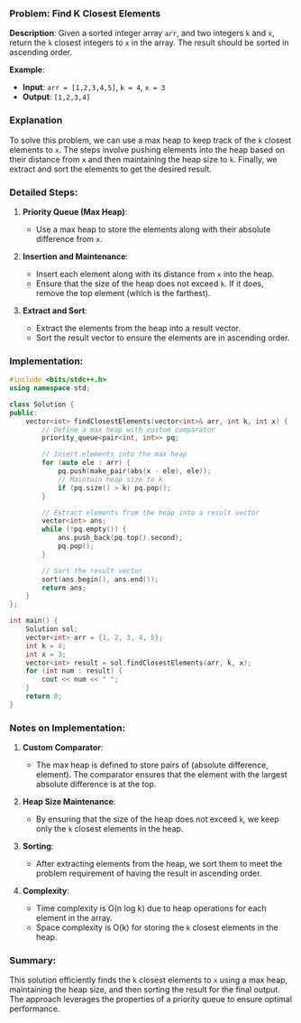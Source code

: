 ### Problem:  Find K Closest Elements

**Description**:
Given a sorted integer array `arr`, and two integers `k` and `x`, return the `k` closest integers to `x` in the array. The result should be sorted in ascending order.

**Example**:
- **Input**: `arr = [1,2,3,4,5]`, `k = 4`, `x = 3`
- **Output**: `[1,2,3,4]`

### Explanation

To solve this problem, we can use a max heap to keep track of the `k` closest elements to `x`. The steps involve pushing elements into the heap based on their distance from `x` and then maintaining the heap size to `k`. Finally, we extract and sort the elements to get the desired result.

### Detailed Steps:

1. **Priority Queue (Max Heap)**:
   - Use a max heap to store the elements along with their absolute difference from `x`.

2. **Insertion and Maintenance**:
   - Insert each element along with its distance from `x` into the heap.
   - Ensure that the size of the heap does not exceed `k`. If it does, remove the top element (which is the farthest).

3. **Extract and Sort**:
   - Extract the elements from the heap into a result vector.
   - Sort the result vector to ensure the elements are in ascending order.

### Implementation:

```cpp
#include <bits/stdc++.h>
using namespace std;

class Solution {
public:
    vector<int> findClosestElements(vector<int>& arr, int k, int x) {
        // Define a max heap with custom comparator
        priority_queue<pair<int, int>> pq;

        // Insert elements into the max heap
        for (auto ele : arr) {
            pq.push(make_pair(abs(x - ele), ele));
            // Maintain heap size to k
            if (pq.size() > k) pq.pop();
        }

        // Extract elements from the heap into a result vector
        vector<int> ans;
        while (!pq.empty()) {
            ans.push_back(pq.top().second);
            pq.pop();
        }

        // Sort the result vector
        sort(ans.begin(), ans.end());
        return ans;
    }
};

int main() {
    Solution sol;
    vector<int> arr = {1, 2, 3, 4, 5};
    int k = 4;
    int x = 3;
    vector<int> result = sol.findClosestElements(arr, k, x);
    for (int num : result) {
        cout << num << " ";
    }
    return 0;
}
```

### Notes on Implementation:

1. **Custom Comparator**:
   - The max heap is defined to store pairs of (absolute difference, element). The comparator ensures that the element with the largest absolute difference is at the top.

2. **Heap Size Maintenance**:
   - By ensuring that the size of the heap does not exceed `k`, we keep only the `k` closest elements in the heap.

3. **Sorting**:
   - After extracting elements from the heap, we sort them to meet the problem requirement of having the result in ascending order.

4. **Complexity**:
   - Time complexity is O(n log k) due to heap operations for each element in the array.
   - Space complexity is O(k) for storing the `k` closest elements in the heap.

### Summary:
This solution efficiently finds the `k` closest elements to `x` using a max heap, maintaining the heap size, and then sorting the result for the final output. The approach leverages the properties of a priority queue to ensure optimal performance.
